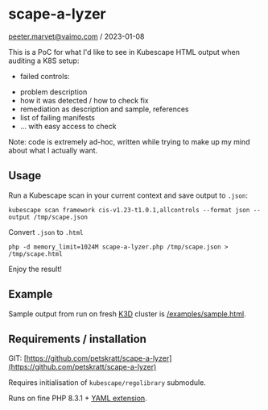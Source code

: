 # scape-a-lyzer
peeter.marvet@vaimo.com / 2023-01-08

This is a PoC for what I'd like to see in Kubescape HTML output when auditing a K8S setup:

* failed controls:
- problem description
- how it was detected / how to check fix
- remediation as description and sample, references
- list of failing manifests
- ... with easy access to check

Note: code is extremely ad-hoc, written while trying to make up my mind about what I actually want.

## Usage

Run a Kubescape scan in your current context and save output to `.json`:

```
kubescape scan framework cis-v1.23-t1.0.1,allcontrols --format json --output /tmp/scape.json
```

Convert `.json` to `.html`

```
php -d memory_limit=1024M scape-a-lyzer.php /tmp/scape.json > /tmp/scape.html
```

Enjoy the result!

## Example

Sample output from run on fresh [K3D](https://github.com/k3d-io/k3d]) cluster is [/examples/sample.html](/examples/sample.html).

## Requirements / installation

GIT: [https://github.com/petskratt/scape-a-lyzer](https://github.com/petskratt/scape-a-lyzer)

Requires initialisation of `kubescape/regolibrary` submodule.

Runs on fine PHP 8.3.1 + [YAML extension](https://www.php.net/manual/en/book.yaml.php).
